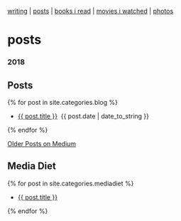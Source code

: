 [writing](index.md) | [posts](posts.md) | [books i read](books.md) | [movies i watched](movies.md) | [photos](http://vsco.co/brookshelley/images/1)

# posts

### 2018

## Posts
{% for post in site.categories.blog %}
  <ul>
    <li>
      <a href="{{ post.url }}">{{ post.title }}</a>
       &nbsp;<span>{{ post.date | date_to_string }}</span>
    </li>
  </ul>
{% endfor %}

[Older Posts on Medium](https://medium.com/@brookshelley/)

## Media Diet

{% for post in site.categories.mediadiet %}
  <ul>
    <li>
      <a href="{{ post.url }}">{{ post.title }}</a>
    </li>
  </ul>
{% endfor %}

